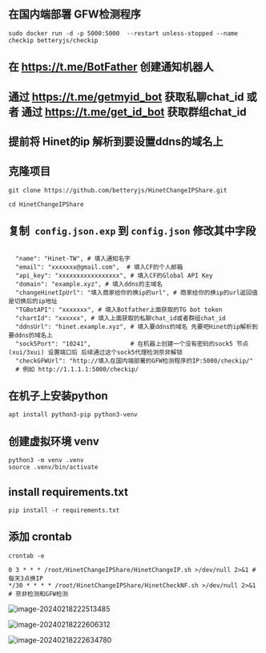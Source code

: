 ## 在国内端部署 GFW检测程序

```shell
sudo docker run -d -p 5000:5000  --restart unless-stopped --name checkip betteryjs/checkip

```

## 在 https://t.me/BotFather 创建通知机器人 
## 通过 https://t.me/getmyid_bot 获取私聊chat_id 或者 通过 https://t.me/get_id_bot 获取群组chat_id

## 提前将 Hinet的ip 解析到要设置ddns的域名上
## 克隆项目

```shell
git clone https://github.com/betteryjs/HinetChangeIPShare.git

cd HinetChangeIPShare
```

## 复制` config.json.exp` 到 `config.json` 修改其中字段

```shell

  "name": "Hinet-TW", # 填入通知名字
  "email": "xxxxxxx@gmail.com",  # 填入CF的个人邮箱
  "api_key": "xxxxxxxxxxxxxxxxx", # 填入CF的Global API Key	
  "domain": "example.xyz", # 填入ddns的主域名
  "changeHinetIpUrl": "填入商家给你的换ip的url", # 商家给你的换ip的url返回值是切换后的ip地址
  "TGBotAPI": "xxxxxxx", # 填入Botfather上面获取的TG bot token
  "chartId": "xxxxxx", # 填入上面获取的私聊chat_id或者群组chat_id
  "ddnsUrl": "hinet.example.xyz", # 填入要ddns的域名 先要吧Hinet的ip解析到要ddns的域名上
  "sock5Port": "10241",           # 在机器上创建一个没有密码的sock5 节点 (xui/3xui) 设置端口后 后续通过这个sock5代理检测奈非解锁
  "checkGFWUrl": "http://填入在国内端部署的GFW检测程序的IP:5000/checkip/"
  # 例如 http://1.1.1.1:5000/checkip/
```


## 在机子上安装python

```
apt install python3-pip python3-venv
```

## 创建虚拟环境 venv
```
python3 -m venv .venv
source .venv/bin/activate
```

## install requirements.txt

```
pip install -r requirements.txt
```


## 添加 crontab
```
crontab -e 

0 3 * * * /root/HinetChangeIPShare/HinetChangeIP.sh >/dev/null 2>&1 # 每天3点换IP
*/30 * * * * /root/HinetChangeIPShare/HinetCheckNF.sh >/dev/null 2>&1    # 奈非检测和GFW检测
```



![image-20240218222513485](https://oss.660114.xyz/blog-images/202402182225549.png)

![image-20240218222606312](https://oss.660114.xyz/blog-images/202402182226340.png)

![image-20240218222634780](https://oss.660114.xyz/blog-images/202402182226806.png)

